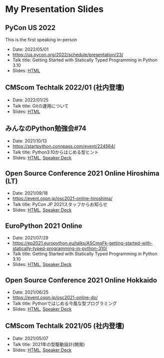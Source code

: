<head>
  <meta charset="utf-8"></meta>
  <link rel="stylesheet" href="https://cdnjs.cloudflare.com/ajax/libs/github-markdown-css/5.1.0/github-markdown.min.css" integrity="sha512-KUoB3bZ1XRBYj1QcH4BHCQjurAZnCO3WdrswyLDtp7BMwCw7dPZngSLqILf68SGgvnWHTD5pPaYrXi6wiRJ65g==" crossorigin="anonymous" referrerpolicy="no-referrer" />
</head>

<body class="markdown-body">

# My Presentation Slides

## PyCon US 2022

This is the first speaking in-person

- Date: 2022/05/01
- <https://us.pycon.org/2022/schedule/presentation/23/>
- Talk title: Getting Started with Statically Typed Programming in Python 3.10
- Slides: [HTML](https://slides.peacock0803sz.com/pyconus2022/index.html)

## CMScom Techtalk 2022/01 (社内登壇)

- Date: 2022/01/25
- Talk title: Gitの運用について
- Slides: [HTML](techtalk-2022-01/techtalk-2022-01.html)

## みんなのPython勉強会#74

- Date: 2021/10/13
- <https://startpython.connpass.com/event/224564/>
- Talk title: Python3.10からはじめる型ヒント
- Slides: [HTML](stapy74/stapy74.html), [Speaker Deck](https://speakerdeck.com/peacock0803sz/stapy74)

## Open Source Conference 2021 Online Hiroshima (LT)

- Date: 2021/09/18
- <https://event.ospn.jp/osc2021-online-hiroshima/>
- Talk title: PyCon JP 2021スタッフからお知らせ
- Slides: [HTML](osc21hi/osc21hi-lt.html), [Speaker Deck](https://speakerdeck.com/peacock0803sz/announcement-from-pycon-jp-2021)

## EuroPython 2021 Online

- Date: 2021/07/29
- <https://ep2021.europython.eu/talks/ASCmqFk-getting-started-with-statically-typed-programming-in-python-310/>
- Talk title: Getting Started with Statically Typed Programming in Python 3.10
- Slides: [HTML](europython2021/euro.html), [Speaker Deck](https://speakerdeck.com/peacock0803sz/getting-started-with-statically-typed-programming-in-python-3-dot-10)

## Open Source Conference 2021 Online Hokkaido

- Date: 2021/06/25
- <https://event.ospn.jp/osc2021-online-do/>
- Talk title: Pythonではじめる今風な型プログラミング
- Slides: [HTML](osc21do/osc21do.html), [Speaker Deck](https://speakerdeck.com/peacock0803sz/osc21do)

## CMScom Techtalk 2021/05 (社内登壇)

- Date: 2021/05/07
- Talk title: 2021年の型駆動設計(開発)
- Slides: [HTML](techtalk-2021-05/techtalk-2021-05.html), [Speaker Deck](https://speakerdeck.com/peacock0803sz/type-driven-design-in-2021-python)

</body>
